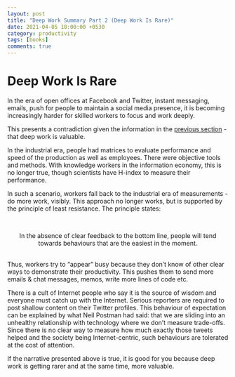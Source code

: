 ```yaml
---
layout: post
title: "Deep Work Summary Part 2 (Deep Work Is Rare)"
date: 2021-04-05 18:00:00 +0530
category: productivity
tags: [books]
comments: true
---
```

# Deep Work Is Rare

In the era of open offices at Facebook and Twitter, instant messaging, emails, push for people to maintain a social media presence, it is becoming increasingly harder for skilled workers to focus and work deeply.

This presents a contradiction given the information in the [previous section][1] - that deep work is valuable.

In the industrial era, people had matrices to evaluate performance and speed of the production as well as employees. There were objective tools and methods. With knowledge workers in the information economy, this is no longer true, though scientists have H-index to measure their performance.

In such a scenario, workers fall back to the industrial era of measurements - do more work, visibly. This approach no longer works, but is supported by the principle of least resistance. The principle states:

<br /><center>In the absence of clear feedback to the bottom line, people will tend towards behaviours that are the easiest in the moment.</center><br />

Thus, workers try to “appear” busy because they don’t know of other clear ways to demonstrate their productivity. This pushes them to send more emails & chat messages, memos, write more lines of code etc.

There is a cult of Internet people who say it is the source of wisdom and everyone must catch up with the Internet. Serious reporters are required to post shallow content on their Twitter profiles. This behaviour of expectation can be explained by what Neil Postman had said: that we are sliding into an unhealthy relationship with technology where we don’t measure trade-offs. Since there is no clear way to measure how much exactly those tweets helped and the society being Internet-centric, such behaviours are tolerated at the cost of attention.

If the narrative presented above is true, it is good for you because deep work is getting rarer and at the same time, more valuable.

[1]: /productivity/2021/03/29/deep-work-summary-intro.html
